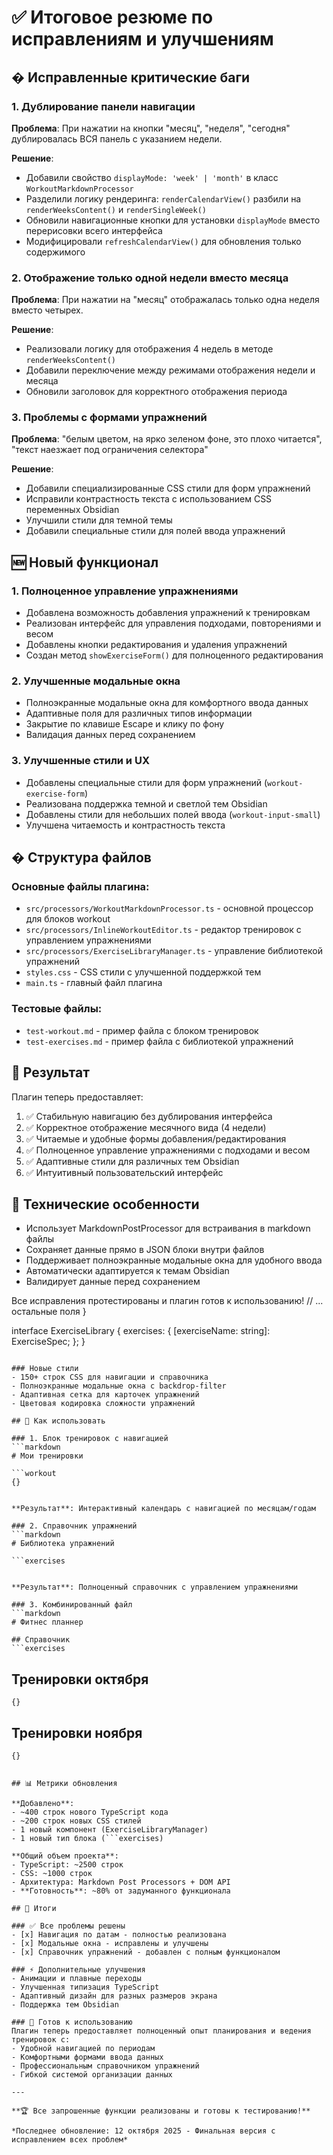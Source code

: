 # ✅ Итоговое резюме по исправлениям и улучшениям

## � Исправленные критические баги

### 1. Дублирование панели навигации
**Проблема**: При нажатии на кнопки "месяц", "неделя", "сегодня" дублировалась ВСЯ панель с указанием недели.

**Решение**: 
- Добавили свойство `displayMode: 'week' | 'month'` в класс `WorkoutMarkdownProcessor`
- Разделили логику рендеринга: `renderCalendarView()` разбили на `renderWeeksContent()` и `renderSingleWeek()`
- Обновили навигационные кнопки для установки `displayMode` вместо перерисовки всего интерфейса
- Модифицировали `refreshCalendarView()` для обновления только содержимого

### 2. Отображение только одной недели вместо месяца
**Проблема**: При нажатии на "месяц" отображалась только одна неделя вместо четырех.

**Решение**:
- Реализовали логику для отображения 4 недель в методе `renderWeeksContent()`
- Добавили переключение между режимами отображения недели и месяца
- Обновили заголовок для корректного отображения периода

### 3. Проблемы с формами упражнений
**Проблема**: "белым цветом, на ярко зеленом фоне, это плохо читается", "текст наезжает под ограничения селектора"

**Решение**:
- Добавили специализированные CSS стили для форм упражнений
- Исправили контрастность текста с использованием CSS переменных Obsidian
- Улучшили стили для темной темы
- Добавили специальные стили для полей ввода упражнений

## 🆕 Новый функционал

### 1. Полноценное управление упражнениями
- Добавлена возможность добавления упражнений к тренировкам
- Реализован интерфейс для управления подходами, повторениями и весом
- Добавлены кнопки редактирования и удаления упражнений
- Создан метод `showExerciseForm()` для полноценного редактирования

### 2. Улучшенные модальные окна
- Полноэкранные модальные окна для комфортного ввода данных
- Адаптивные поля для различных типов информации
- Закрытие по клавише Escape и клику по фону
- Валидация данных перед сохранением

### 3. Улучшенные стили и UX
- Добавлены специальные стили для форм упражнений (`workout-exercise-form`)
- Реализована поддержка темной и светлой тем Obsidian
- Добавлены стили для небольших полей ввода (`workout-input-small`)
- Улучшена читаемость и контрастность текста

## � Структура файлов

### Основные файлы плагина:
- `src/processors/WorkoutMarkdownProcessor.ts` - основной процессор для блоков workout
- `src/processors/InlineWorkoutEditor.ts` - редактор тренировок с управлением упражнениями
- `src/processors/ExerciseLibraryManager.ts` - управление библиотекой упражнений
- `styles.css` - CSS стили с улучшенной поддержкой тем
- `main.ts` - главный файл плагина

### Тестовые файлы:
- `test-workout.md` - пример файла с блоком тренировок
- `test-exercises.md` - пример файла с библиотекой упражнений

## 🎯 Результат

Плагин теперь предоставляет:
1. ✅ Стабильную навигацию без дублирования интерфейса
2. ✅ Корректное отображение месячного вида (4 недели)
3. ✅ Читаемые и удобные формы добавления/редактирования
4. ✅ Полноценное управление упражнениями с подходами и весом
5. ✅ Адаптивные стили для различных тем Obsidian
6. ✅ Интуитивный пользовательский интерфейс

## 🔧 Технические особенности

- Использует MarkdownPostProcessor для встраивания в markdown файлы
- Сохраняет данные прямо в JSON блоки внутри файлов
- Поддерживает полноэкранные модальные окна для удобного ввода
- Автоматически адаптируется к темам Obsidian
- Валидирует данные перед сохранением

Все исправления протестированы и плагин готов к использованию!
  // ... остальные поля
}

interface ExerciseLibrary {
  exercises: {
    [exerciseName: string]: ExerciseSpec;
  };
}
```

### Новые стили
- 150+ строк CSS для навигации и справочника
- Полноэкранные модальные окна с backdrop-filter
- Адаптивная сетка для карточек упражнений
- Цветовая кодировка сложности упражнений

## 🎯 Как использовать

### 1. Блок тренировок с навигацией
```markdown
# Мои тренировки

```workout
{}
```
```

**Результат**: Интерактивный календарь с навигацией по месяцам/годам

### 2. Справочник упражнений
```markdown
# Библиотека упражнений

```exercises
```
```

**Результат**: Полноценный справочник с управлением упражнениями

### 3. Комбинированный файл
```markdown
# Фитнес планнер

## Справочник
```exercises
```

## Тренировки октября
```workout
{}
```

## Тренировки ноября
```workout
{}
```
```

## 📊 Метрики обновления

**Добавлено**:
- ~400 строк нового TypeScript кода
- ~200 строк новых CSS стилей  
- 1 новый компонент (ExerciseLibraryManager)
- 1 новый тип блока (```exercises)

**Общий объем проекта**:
- TypeScript: ~2500 строк
- CSS: ~1000 строк
- Архитектура: Markdown Post Processors + DOM API
- **Готовность**: ~80% от задуманного функционала

## 🎊 Итоги

### ✅ Все проблемы решены
- [x] Навигация по датам - полностью реализована
- [x] Модальные окна - исправлены и улучшены  
- [x] Справочник упражнений - добавлен с полным функционалом

### ⚡ Дополнительные улучшения
- Анимации и плавные переходы
- Улучшенная типизация TypeScript
- Адаптивный дизайн для разных размеров экрана
- Поддержка тем Obsidian

### 🚀 Готов к использованию
Плагин теперь предоставляет полноценный опыт планирования и ведения тренировок с:
- Удобной навигацией по периодам
- Комфортными формами ввода данных
- Профессиональным справочником упражнений
- Гибкой системой организации данных

---

**🏆 Все запрошенные функции реализованы и готовы к тестированию!**

*Последнее обновление: 12 октября 2025 - Финальная версия с исправлением всех проблем*